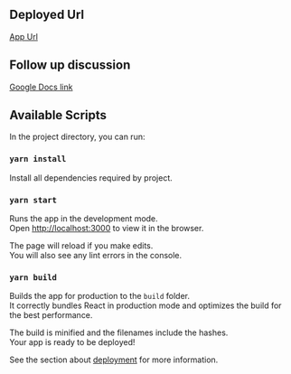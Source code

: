 ## Deployed Url

[App Url](https://okra-assesment.onrender.com)

## Follow up discussion

[Google Docs link](https://docs.google.com/document/d/17A8BfZw09QfBMlpgB4UGERTQtkQuOtfFDV979mok8gQ/edit?usp=sharing)

## Available Scripts

In the project directory, you can run:

### `yarn install`

Install all dependencies required by project.

### `yarn start`

Runs the app in the development mode.<br /> Open
[http://localhost:3000](http://localhost:3000) to view it in the browser.

The page will reload if you make edits.<br /> You will also see any lint errors
in the console.

### `yarn build`

Builds the app for production to the `build` folder.<br /> It correctly bundles
React in production mode and optimizes the build for the best performance.

The build is minified and the filenames include the hashes.<br /> Your app is
ready to be deployed!

See the section about
[deployment](https://facebook.github.io/create-react-app/docs/deployment) for
more information.
